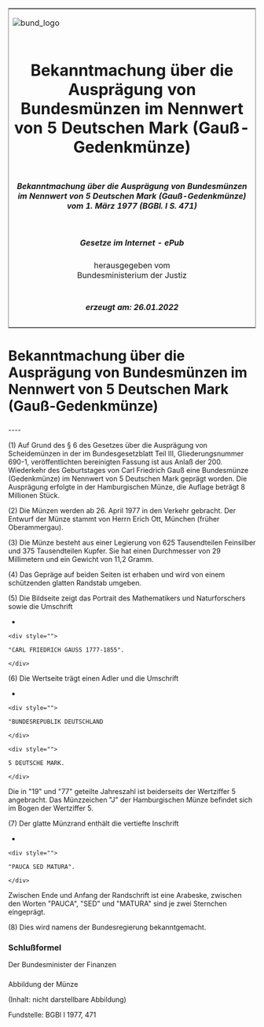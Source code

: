 <span id="DECKBLATT.html"></span>

<table border="0" frame="border" width="100%">

<tr valign="top">

<td align="left">

![bund\_logo](BfJ_2021_Web_de_de.gif)

</td>

<td align="right">

 

</td>

</tr>

<tr align="center" valign="middle">

<td colspan="2">

# Bekanntmachung über die Ausprägung von Bundesmünzen im Nennwert von 5 Deutschen Mark (Gauß-Gedenkmünze)

</td>

</tr>

<tr align="center" valign="middle">

<td colspan="2">

##### Bekanntmachung über die Ausprägung von Bundesmünzen im Nennwert von 5 Deutschen Mark (Gauß-Gedenkmünze) vom 1. März 1977 (BGBl. I S. 471)

</td>

</tr>

<tr align="center" valign="middle">

<td colspan="2">

  
  

##### Gesetze im Internet - ePub  
  
herausgegeben vom  
Bundesministerium der Justiz

</td>

</tr>

<tr align="center" valign="bottom">

<td colspan="2">

  
  

##### erzeugt am: 26.01.2022

</td>

</tr>

</table>

<span id="BJNR004710977.html"></span>

# Bekanntmachung über die Ausprägung von Bundesmünzen im Nennwert von 5 Deutschen Mark (Gauß-Gedenkmünze)

<span id="BJNR004710977BJNE000100307.html"></span>

###   
\----

<div>

<div class="jnhtml">

<div>

<div class="jurAbsatz">

(1) Auf Grund des § 6 des Gesetzes über die Ausprägung von Scheidemünzen
in der im Bundesgesetzblatt Teil III, Gliederungsnummer 690-1,
veröffentlichten bereinigten Fassung ist aus Anlaß der 200. Wiederkehr
des Geburtstages von Carl Friedrich Gauß eine Bundesmünze (Gedenkmünze)
im Nennwert von 5 Deutschen Mark geprägt worden. Die Ausprägung erfolgte
in der Hamburgischen Münze, die Auflage beträgt 8 Millionen Stück.

</div>

<div class="jurAbsatz">

(2) Die Münzen werden ab 26. April 1977 in den Verkehr gebracht. Der
Entwurf der Münze stammt von Herrn Erich Ott, München (früher
Oberammergau).

</div>

<div class="jurAbsatz">

(3) Die Münze besteht aus einer Legierung von 625 Tausendteilen
Feinsilber und 375 Tausendteilen Kupfer. Sie hat einen Durchmesser von
29 Millimetern und ein Gewicht von 11,2 Gramm.

</div>

<div class="jurAbsatz">

(4) Das Gepräge auf beiden Seiten ist erhaben und wird von einem
schützenden glatten Randstab umgeben.

</div>

<div class="jurAbsatz">

(5) Die Bildseite zeigt das Portrait des Mathematikers und
Naturforschers sowie die Umschrift

  - 
    
    <div style="">
    
    "CARL FRIEDRICH GAUSS 1777-1855".
    
    </div>

</div>

<div class="jurAbsatz">

(6) Die Wertseite trägt einen Adler und die Umschrift

  - 
    
    <div style="">
    
    "BUNDESREPUBLIK DEUTSCHLAND
    
    </div>
    
    <div style="">
    
    5 DEUTSCHE MARK.
    
    </div>

Die in "19" und "77" geteilte Jahreszahl ist beiderseits der Wertziffer
5 angebracht. Das Münzzeichen "J" der Hamburgischen Münze befindet sich
im Bogen der Wertziffer 5.

</div>

<div class="jurAbsatz">

(7) Der glatte Münzrand enthält die vertiefte Inschrift

  - 
    
    <div style="">
    
    "PAUCA SED MATURA".
    
    </div>

Zwischen Ende und Anfang der Randschrift ist eine Arabeske, zwischen den
Worten "PAUCA", "SED" und "MATURA" sind je zwei Sternchen eingeprägt.

</div>

<div class="jurAbsatz">

(8) Dies wird namens der Bundesregierung bekanntgemacht.

</div>

</div>

</div>

</div>

<span id="BJNR004710977BJNE000200307.html"></span>

### Schlußformel  

<div>

<div class="jnhtml">

<div>

<div class="jurAbsatz">

<span class="SP">Der Bundesminister der Finanzen</span>

</div>

</div>

</div>

</div>

<span id="BJNR004710977BJNE000300307.html"></span>

###   
Abbildung der Münze

<div>

<div class="jnhtml">

<div>

<div class="jurAbsatz">

(Inhalt: nicht darstellbare Abbildung)  

<div class="kommentar_Fundstelle">

Fundstelle: BGBl I 1977, 471

</div>

</div>

</div>

</div>

</div>
